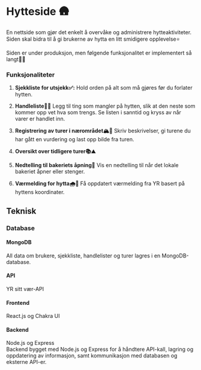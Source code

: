 # Hytteside 🛖
En nettside som gjør det enkelt å overvåke og administrere hytteaktiviteter. Siden skal bidra til å gi brukerne av hytta en litt smidigere opplevelse⭐️

Siden er under produksjon, men følgende funksjonalitet er implementert så langt💃🏼
### Funksjonaliteter
1. **Sjekkliste for utsjekk✅:**
Hold orden på alt som må gjøres før du forlater hytten.

2. **Handleliste🛒🍜**
Legg til ting som mangler på hytten, slik at den neste som kommer opp vet hva som trengs. Se listen i sanntid og kryss av når varer er handlet inn.

3. **Registrering av turer i nærområdet🏔️🥾**
Skriv beskrivelser, gi turene du har gått en vurdering og last opp bilde fra turen.

4. **Oversikt over tidligere turer📚⛰️**

5. **Nedtelling til bakeriets åpning🍰**
Vis en nedtelling til når det lokale bakeriet åpner eller stenger.

6. **Værmelding for hytta🌧️🌈**
Få oppdatert værmelding fra YR basert på hyttens koordinater.

## Teknisk
### Database
#### MongoDB
All data om brukere, sjekkliste, handlelister og turer lagres i en MongoDB-database. 
#### API
YR sitt vær-API
#### Frontend
React.js og Chakra UI
#### Backend
Node.js og Express  
Backend bygget med Node.js og Express for å håndtere API-kall, lagring og oppdatering av informasjon, samt kommunikasjon med databasen og eksterne API-er.

